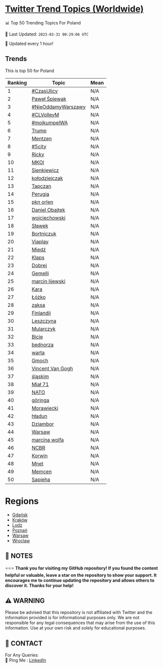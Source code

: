 [Twitter Trend Topics (Worldwide)](https://github.com/ErcinDedeoglu/Twitter-Trend-Topics)
==========


📊 Top 50 Trending Topics For Poland

📆 Last Updated: `2023-03-31 00:29:06 UTC`

🔧 Updated every 1 hour!


## Trends

This is top 50 for Poland

| Ranking | Topic | Mean |
| ------- | ------------ | ------------ |
| 1 | [#CzasUlicy](http://twitter.com/search?q=%23CzasUlicy) | N/A |
| 2 | [Paweł Śpiewak](http://twitter.com/search?q=Pawe%c5%82+%c5%9apiewak) | N/A |
| 3 | [#NieOddamyWarszawy](http://twitter.com/search?q=%23NieOddamyWarszawy) | N/A |
| 4 | [#CLVolleyM](http://twitter.com/search?q=%23CLVolleyM) | N/A |
| 5 | [#mojkumpelWA](http://twitter.com/search?q=%23mojkumpelWA) | N/A |
| 6 | [Trump](http://twitter.com/search?q=Trump) | N/A |
| 7 | [Mentzen](http://twitter.com/search?q=Mentzen) | N/A |
| 8 | [#5city](http://twitter.com/search?q=%235city) | N/A |
| 9 | [Ricky](http://twitter.com/search?q=Ricky) | N/A |
| 10 | [MKOl](http://twitter.com/search?q=MKOl) | N/A |
| 11 | [Sienkiewicz](http://twitter.com/search?q=Sienkiewicz) | N/A |
| 12 | [kołodziejczak](http://twitter.com/search?q=ko%c5%82odziejczak) | N/A |
| 13 | [Tapczan](http://twitter.com/search?q=Tapczan) | N/A |
| 14 | [Perugia](http://twitter.com/search?q=Perugia) | N/A |
| 15 | [pkn orlen](http://twitter.com/search?q=pkn+orlen) | N/A |
| 16 | [Daniel Obajtek](http://twitter.com/search?q=Daniel+Obajtek) | N/A |
| 17 | [wojciechowski](http://twitter.com/search?q=wojciechowski) | N/A |
| 18 | [Sławek](http://twitter.com/search?q=S%c5%82awek) | N/A |
| 19 | [Bortniczuk](http://twitter.com/search?q=Bortniczuk) | N/A |
| 20 | [Viaplay](http://twitter.com/search?q=Viaplay) | N/A |
| 21 | [Miedź](http://twitter.com/search?q=Mied%c5%ba) | N/A |
| 22 | [Klaps](http://twitter.com/search?q=Klaps) | N/A |
| 23 | [Dobrej](http://twitter.com/search?q=Dobrej) | N/A |
| 24 | [Gemelli](http://twitter.com/search?q=Gemelli) | N/A |
| 25 | [marcin lijewski](http://twitter.com/search?q=marcin+lijewski) | N/A |
| 26 | [Kara](http://twitter.com/search?q=Kara) | N/A |
| 27 | [Łóżko](http://twitter.com/search?q=%c5%81%c3%b3%c5%bcko) | N/A |
| 28 | [zaksa](http://twitter.com/search?q=zaksa) | N/A |
| 29 | [Finlandii](http://twitter.com/search?q=Finlandii) | N/A |
| 30 | [Leszczyna](http://twitter.com/search?q=Leszczyna) | N/A |
| 31 | [Mularczyk](http://twitter.com/search?q=Mularczyk) | N/A |
| 32 | [Bicie](http://twitter.com/search?q=Bicie) | N/A |
| 33 | [bednorza](http://twitter.com/search?q=bednorza) | N/A |
| 34 | [warta](http://twitter.com/search?q=warta) | N/A |
| 35 | [Gmoch](http://twitter.com/search?q=Gmoch) | N/A |
| 36 | [Vincent Van Gogh](http://twitter.com/search?q=Vincent+Van+Gogh) | N/A |
| 37 | [śląskim](http://twitter.com/search?q=%c5%9bl%c4%85skim) | N/A |
| 38 | [Miał 71](http://twitter.com/search?q=Mia%c5%82+71) | N/A |
| 39 | [NATO](http://twitter.com/search?q=NATO) | N/A |
| 40 | [göringa](http://twitter.com/search?q=g%c3%b6ringa) | N/A |
| 41 | [Morawiecki](http://twitter.com/search?q=Morawiecki) | N/A |
| 42 | [hładun](http://twitter.com/search?q=h%c5%82adun) | N/A |
| 43 | [Dziambor](http://twitter.com/search?q=Dziambor) | N/A |
| 44 | [Warsaw](http://twitter.com/search?q=Warsaw) | N/A |
| 45 | [marcina wolfa](http://twitter.com/search?q=marcina+wolfa) | N/A |
| 46 | [NCBR](http://twitter.com/search?q=NCBR) | N/A |
| 47 | [Korwin](http://twitter.com/search?q=Korwin) | N/A |
| 48 | [Mnet](http://twitter.com/search?q=Mnet) | N/A |
| 49 | [Memcen](http://twitter.com/search?q=Memcen) | N/A |
| 50 | [Sapieha](http://twitter.com/search?q=Sapieha) | N/A |



# Regions

* [Gdańsk](</Poland/Gdańsk.md>)
* [Kraków](</Poland/Kraków.md>)
* [Lodz](</Poland/Lodz.md>)
* [Poznań](</Poland/Poznań.md>)
* [Warsaw](</Poland/Warsaw.md>)
* [Wroclaw](</Poland/Wroclaw.md>)



## 📝 NOTES

⭐⭐⭐ **Thank you for visiting my GitHub repository! If you found the content helpful or valuable, leave a star on the repository to show your support. It encourages me to continue updating the repository and allows others to discover it. Thanks for your help!**


## ⚠️ WARNING

Please be advised that this repository is not affiliated with Twitter and the information provided is for informational purposes only. We are not responsible for any legal consequences that may arise from the use of this information. Use at your own risk and solely for educational purposes.


## 📨 CONTACT

 For Any Queries:  
            🏓 Ping Me : [LinkedIn](https://www.linkedin.com/in/ercindedeoglu/)
